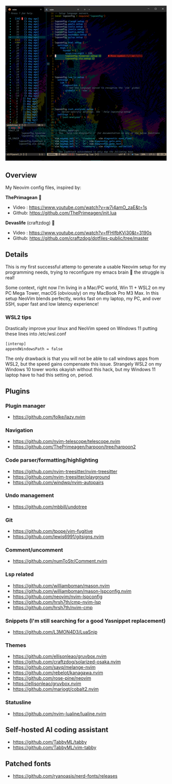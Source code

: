 ![mariogt nvim setup](/media/gtnvim.png "nvim")

## Overview

My Neovim config files, inspired by:

**ThePrimagean** 🍻

- Video : <https://www.youtube.com/watch?v=w7i4amO_zaE&t=1s>
- Github: <https://github.com/ThePrimeagen/init.lua>

**Devaslife** (craftzdog) 🐶

- Video : <https://www.youtube.com/watch?v=fFHlfbKVi30&t=3190s>
- Github: <https://github.com/craftzdog/dotfiles-public/tree/master>

## Details

This is my first successful attemp to generate a usable Neovim setup for my programming needs, trying to reconfigure my emacs brain 🦬 the struggle is real!

Some context, right now I'm living in a Mac/PC world, Win 11 + WSL2 on my PC Mega Tower, macOS (obviously) on my MacBook Pro M3 Max. In this setup NeoVim blends perfectly, works fast on my laptop, my PC, and over SSH, super fast and low latency experience!

### WSL2 tips

Drastically improve your linux and NeoVim speed on Windows 11 putting these lines into /etc/wsl.conf

```
[interop]
appendWindowsPath = false
```

The only drawback is that you will not be able to call windows apps from WSL2, but the speed gains compensate this issue.
Strangely WSL2 on my Windows 10 tower works okayish without this hack, but my Windows 11 laptop have to had this setting on, period.

## Plugins

### Plugin manager

- <https://github.com/folke/lazy.nvim>

### Navigation

- <https://github.com/nvim-telescope/telescope.nvim>
- <https://github.com/ThePrimeagen/harpoon/tree/harpoon2>

### Code parser/formatting/highlighting

- <https://github.com/nvim-treesitter/nvim-treesitter>
- <https://github.com/nvim-treesitter/playground>
- <https://github.com/windwp/nvim-autopairs>

### Undo management

- <https://github.com/mbbill/undotree>

### Git

- <https://github.com/tpope/vim-fugitive>
- <https://github.com/lewis6991/gitsigns.nvim>

### Comment/uncomment

- <https://github.com/numToStr/Comment.nvim>

### Lsp related

- <https://github.com/williamboman/mason.nvim>
- <https://github.com/williamboman/mason-lspconfig.nvim>
- <https://github.com/neovim/nvim-lspconfig>
- <https://github.com/hrsh7th/cmp-nvim-lsp>
- <https://github.com/hrsh7th/nvim-cmp>

### Snippets (I'm still searching for a good Yasnippet replacement)

- <https://github.com/L3MON4D3/LuaSnip>

### Themes

- <https://github.com/ellisonleao/gruvbox.nvim>
- <https://github.com/craftzdog/solarized-osaka.nvim>
- <https://github.com/savq/melange-nvim>
- <https://github.com/rebelot/kanagawa.nvim>
- <https://github.com/rose-pine/neovim>
- <https://ellisonleao/gruvbox.nvim>
- <https://github.com/mariogt/cobalt2.nvim>

### Statusline

- <https://github.com/nvim-lualine/lualine.nvim>

## Self-hosted AI coding assistant

- <https://github.com/TabbyML/tabby>
- <https://github.com/TabbyML/vim-tabby>

## Patched fonts

- <https://github.com/ryanoasis/nerd-fonts/releases>
